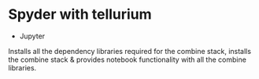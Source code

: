 # Spyder with tellurium
- Jupyter

Installs all the dependency libraries required for the combine stack,
installs the combine stack & provides notebook functionality with
all the combine libraries.
